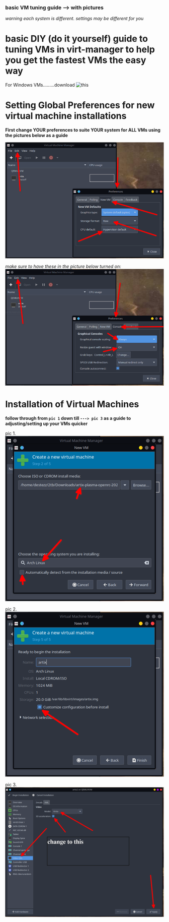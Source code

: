 ### basic VM tuning guide --> with pictures

*warning each system is different. settings may be different for you*

# basic DIY (do it yourself) guide to tuning VMs in virt-manager to help you get the fastest VMs the easy way

For Windows VMs.........download ![this](https://fedorapeople.org/groups/virt/virtio-win/direct-downloads/archive-virtio/virtio-win-0.1.204-1/)

# Setting Global Preferences for new virtual machine installations

**First change YOUR preferences to suite YOUR system for ALL VMs using the pictures below as a guide**

![Open with other application](/virt-pref.png)

   *make sure to have these in the picture below turned on:*![Open with other application](/virt-pref2.png)



# Installation of Virtual Machines

**follow through from ``pic 1`` down till ``---> pic 3`` as a guide to adjusting/setting up your VMs quicker**

pic 1. ![Open with other application](/virt-manager.png)

   pic 2. ![Open with other application](/virt-manager2.png)

pic 3. ![Open with other application](/virt-manager3.png)



